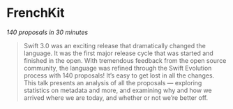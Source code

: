 # FrenchKit

*140 proposals in 30 minutes*

> Swift 3.0 was an exciting release that dramatically changed the language. It was the first major release cycle that was started and finished in the open. With tremendous feedback from the open source community, the language was refined through the Swift Evolution process with 140 proposals! It’s easy to get lost in all the changes. This talk presents an analysis of all the proposals — exploring statistics on metadata and more, and examining why and how we arrived where we are today, and whether or not we’re better off.
